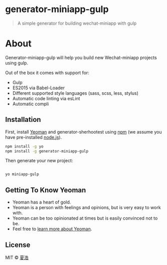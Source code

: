 # generator-miniapp-gulp
> A simple generator for building wechat-miniapp with gulp

# About
Generator-miniapp-gulp will help you build new Wechat-miniapp projects using gulp.

Out of the box it comes with support for:
- Gulp
- ES2015 via Babel-Loader
- Different supported style languages (sass, scss, less, stylus)
- Automatic code linting via esLint
- Automatic compli

## Installation

First, install [Yeoman](http://yeoman.io) and generator-sherhootest using [npm](https://www.npmjs.com/) (we assume you have pre-installed [node.js](https://nodejs.org/)).

```bash
npm install -g yo
npm install -g generator-miniapp-gulp
```

Then generate your new project:

```bash

yo miniapp-gulp
```

## Getting To Know Yeoman

 * Yeoman has a heart of gold.
 * Yeoman is a person with feelings and opinions, but is very easy to work with.
 * Yeoman can be too opinionated at times but is easily convinced not to be.
 * Feel free to [learn more about Yeoman](http://yeoman.io/).

## License

MIT © [夏浩]()


